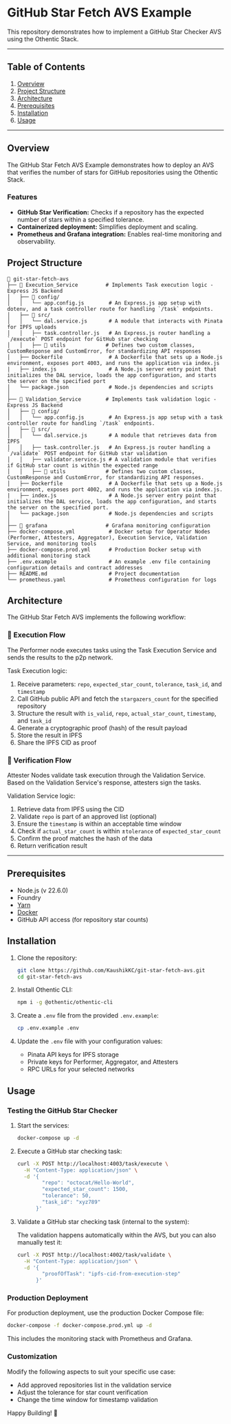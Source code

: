 
# GitHub Star Fetch AVS Example

This repository demonstrates how to implement a GitHub Star Checker AVS using the Othentic Stack.

---

## Table of Contents

1. [Overview](#overview)
2. [Project Structure](#project-structure)
3. [Architecture](#architecture)
4. [Prerequisites](#prerequisites)
5. [Installation](#installation)
6. [Usage](#usage)

---

## Overview

The GitHub Star Fetch AVS Example demonstrates how to deploy an AVS that verifies the number of stars for GitHub repositories using the Othentic Stack.

### Features

- **GitHub Star Verification:** Checks if a repository has the expected number of stars within a specified tolerance.
- **Containerized deployment:** Simplifies deployment and scaling.
- **Prometheus and Grafana integration:** Enables real-time monitoring and observability.

## Project Structure

```mdx
📂 git-star-fetch-avs
├── 📂 Execution_Service         # Implements Task execution logic - Express JS Backend
│   ├── 📂 config/
│   │   └── app.config.js        # An Express.js app setup with dotenv, and a task controller route for handling `/task` endpoints.
│   ├── 📂 src/
│   │   └── dal.service.js       # A module that interacts with Pinata for IPFS uploads
│   │   ├── task.controller.js   # An Express.js router handling a `/execute` POST endpoint for GitHub star checking
│   │   ├── 📂 utils             # Defines two custom classes, CustomResponse and CustomError, for standardizing API responses
│   ├── Dockerfile               # A Dockerfile that sets up a Node.js environment, exposes port 4003, and runs the application via index.js
|   ├── index.js                 # A Node.js server entry point that initializes the DAL service, loads the app configuration, and starts the server on the specified port
│   └── package.json             # Node.js dependencies and scripts
│
├── 📂 Validation_Service        # Implements task validation logic - Express JS Backend
│   ├── 📂 config/
│   │   └── app.config.js        # An Express.js app setup with a task controller route for handling `/task` endpoints.
│   ├── 📂 src/
│   │   └── dal.service.js       # A module that retrieves data from IPFS
│   │   ├── task.controller.js   # An Express.js router handling a `/validate` POST endpoint for GitHub star validation
│   │   ├── validator.service.js # A validation module that verifies if GitHub star count is within the expected range
│   │   ├── 📂 utils             # Defines two custom classes, CustomResponse and CustomError, for standardizing API responses.
│   ├── Dockerfile               # A Dockerfile that sets up a Node.js environment, exposes port 4002, and runs the application via index.js.
|   ├── index.js                 # A Node.js server entry point that initializes the DAL service, loads the app configuration, and starts the server on the specified port.
│   └── package.json             # Node.js dependencies and scripts
│
├── 📂 grafana                   # Grafana monitoring configuration
├── docker-compose.yml           # Docker setup for Operator Nodes (Performer, Attesters, Aggregator), Execution Service, Validation Service, and monitoring tools
├── docker-compose.prod.yml      # Production Docker setup with additional monitoring stack
├── .env.example                 # An example .env file containing configuration details and contract addresses
├── README.md                    # Project documentation
└── prometheus.yaml              # Prometheus configuration for logs
```

## Architecture

The GitHub Star Fetch AVS implements the following workflow:

### 🔹 Execution Flow

The Performer node executes tasks using the Task Execution Service and sends the results to the p2p network.

Task Execution logic:
1. Receive parameters: `repo`, `expected_star_count`, `tolerance`, `task_id`, and `timestamp`
2. Call GitHub public API and fetch the `stargazers_count` for the specified repository
3. Structure the result with `is_valid`, `repo`, `actual_star_count`, `timestamp`, and `task_id`
4. Generate a cryptographic proof (hash) of the result payload
5. Store the result in IPFS
6. Share the IPFS CID as proof

### 🔸 Verification Flow

Attester Nodes validate task execution through the Validation Service. Based on the Validation Service's response, attesters sign the tasks.

Validation Service logic:
1. Retrieve data from IPFS using the CID
2. Validate `repo` is part of an approved list (optional)
3. Ensure the `timestamp` is within an acceptable time window
4. Check if `actual_star_count` is within ±`tolerance` of `expected_star_count`
5. Confirm the proof matches the hash of the data
6. Return verification result

---

## Prerequisites

- Node.js (v 22.6.0)
- Foundry
- [Yarn](https://yarnpkg.com/)
- [Docker](https://docs.docker.com/engine/install/)
- GitHub API access (for repository star counts)

## Installation

1. Clone the repository:

   ```bash
   git clone https://github.com/KaushikKC/git-star-fetch-avs.git
   cd git-star-fetch-avs
   ```

2. Install Othentic CLI:

   ```bash
   npm i -g @othentic/othentic-cli
   ```

3. Create a `.env` file from the provided `.env.example`:

   ```bash
   cp .env.example .env
   ```

4. Update the `.env` file with your configuration values:
   - Pinata API keys for IPFS storage
   - Private keys for Performer, Aggregator, and Attesters
   - RPC URLs for your selected networks

## Usage

### Testing the GitHub Star Checker

1. Start the services:

   ```bash
   docker-compose up -d
   ```

2. Execute a GitHub star checking task:

   ```bash
   curl -X POST http://localhost:4003/task/execute \
     -H "Content-Type: application/json" \
     -d '{ 
           "repo": "octocat/Hello-World", 
           "expected_star_count": 1500, 
           "tolerance": 50, 
           "task_id": "xyz789"
         }'
   ```

3. Validate a GitHub star checking task (internal to the system):

   The validation happens automatically within the AVS, but you can also manually test it:

   ```bash
   curl -X POST http://localhost:4002/task/validate \
     -H "Content-Type: application/json" \
     -d '{ 
           "proofOfTask": "ipfs-cid-from-execution-step"
         }'
   ```

### Production Deployment

For production deployment, use the production Docker Compose file:

```bash
docker-compose -f docker-compose.prod.yml up -d
```

This includes the monitoring stack with Prometheus and Grafana.

### Customization

Modify the following aspects to suit your specific use case:
- Add approved repositories list in the validation service
- Adjust the tolerance for star count verification
- Change the time window for timestamp validation

Happy Building! 🚀
